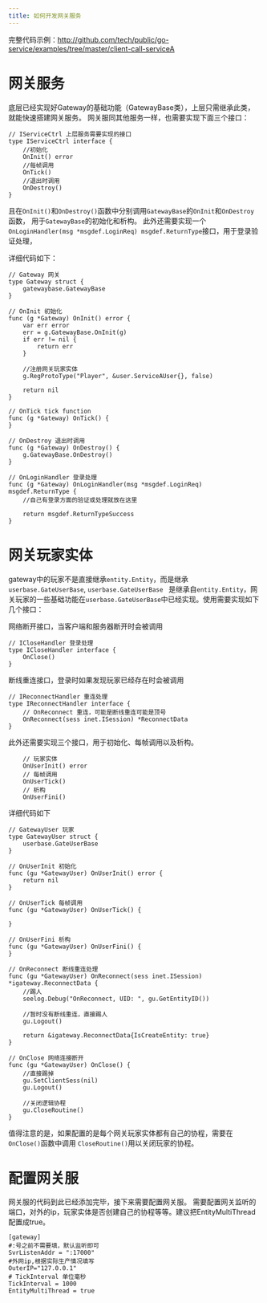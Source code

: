 ```yaml
---
title: 如何开发网关服务
---
```

完整代码示例：http://github.com/tech/public/go-service/examples/tree/master/client-call-serviceA

# 网关服务
底层已经实现好Gateway的基础功能（GatewayBase类），上层只需继承此类，就能快速搭建网关服务。
网关服同其他服务一样，也需要实现下面三个接口：

```
// IServiceCtrl 上层服务需要实现的接口
type IServiceCtrl interface {
	//初始化
	OnInit() error
	//每帧调用
	OnTick()
	//退出时调用
	OnDestroy()
}
```
且在```OnInit()```和```OnDestroy()```函数中分别调用```GatewayBase```的```OnInit```和```OnDestroy```函数，
用于```GatewayBase```的初始化和析构。
此外还需要实现一个``` OnLoginHandler(msg *msgdef.LoginReq) msgdef.ReturnType```接口，用于登录验证处理，

详细代码如下：
```
// Gateway 网关
type Gateway struct {
	gatewaybase.GatewayBase
}

// OnInit 初始化
func (g *Gateway) OnInit() error {
	var err error
	err = g.GatewayBase.OnInit(g)
	if err != nil {
		return err
	}

	//注册网关玩家实体
	g.RegProtoType("Player", &user.ServiceAUser{}, false)

	return nil
}

// OnTick tick function
func (g *Gateway) OnTick() {
}

// OnDestroy 退出时调用
func (g *Gateway) OnDestroy() {
	g.GatewayBase.OnDestroy()
}

// OnLoginHandler 登录处理
func (g *Gateway) OnLoginHandler(msg *msgdef.LoginReq) msgdef.ReturnType {
	//自己有登录方面的验证或处理就放在这里

	return msgdef.ReturnTypeSuccess
}

```

# 网关玩家实体
gateway中的玩家不是直接继承```entity.Entity```，而是继承```userbase.GateUserBase```,
```userbase.GateUserBase ``` 是继承自```entity.Entity```，网关玩家的一些基础功能在```userbase.GateUserBase```中已经实现。使用需要实现如下几个接口：


网络断开接口，当客户端和服务器断开时会被调用
```
// ICloseHandler 登录处理
type ICloseHandler interface {
	OnClose()
}
```

断线重连接口，登录时如果发现玩家已经存在时会被调用
```
// IReconnectHandler 重连处理
type IReconnectHandler interface {
	// OnReconnect 重连，可能是断线重连可能是顶号
	OnReconnect(sess inet.ISession) *ReconnectData
}
```

此外还需要实现三个接口，用于初始化、每帧调用以及析构。
```
	// 玩家实体
	OnUserInit() error
	// 每帧调用
	OnUserTick()
	// 析构
	OnUserFini()
```

详细代码如下

```
// GatewayUser 玩家
type GatewayUser struct {
	userbase.GateUserBase
}

// OnUserInit 初始化
func (gu *GatewayUser) OnUserInit() error {
	return nil
}

// OnUserTick 每帧调用
func (gu *GatewayUser) OnUserTick() {

}

// OnUserFini 析构
func (gu *GatewayUser) OnUserFini() {
}

// OnReconnect 断线重连处理
func (gu *GatewayUser) OnReconnect(sess inet.ISession) *igateway.ReconnectData {
	//踢人
	seelog.Debug("OnReconnect, UID: ", gu.GetEntityID())

	//暂时没有断线重连，直接踢人
	gu.Logout()

	return &igateway.ReconnectData{IsCreateEntity: true}
}

// OnClose 网络连接断开
func (gu *GatewayUser) OnClose() {
	//直接踢掉
	gu.SetClientSess(nil)
	gu.Logout()

	//关闭逻辑协程
	gu.CloseRoutine()
}
```

值得注意的是，如果配置的是每个网关玩家实体都有自己的协程，需要在``` OnClose()```函数中调用
```CloseRoutine()```用以关闭玩家的协程。

# 配置网关服
网关服的代码到此已经添加完毕，接下来需要配置网关服。
需要配置网关监听的端口，对外的ip，玩家实体是否创建自己的协程等等。建议把EntityMultiThread配置成true。

```
[gateway]
#:号之前不需要填，默认监听即可
SvrListenAddr = ":17000"
#外网ip,根据实际生产情况填写
OuterIP="127.0.0.1"
# TickInterval 单位毫秒
TickInterval = 1000
EntityMultiThread = true
```
